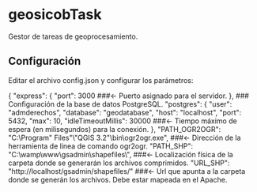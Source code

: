# geosicobTask
Gestor de tareas de geoprocesamiento.
## Configuración
Editar el archivo config.json y configurar los parámetros:

{ 
	"express": { 
		"port": 3000 ###<- Puerto asignado para el servidor.
	}, 
    ### Configuración de la base de datos PostgreSQL.
	"postgres": { 
  	"user": "admderechos",
  	"database": "geodatabase", 
  	"host": "localhost",
  	"port": 5432,
  	"max": 10,
  	"idleTimeoutMillis": 30000 ###<- Tiempo máximo de espera (en milisegundos) para la conexión.
  },
	"PATH_OGR2OGR": "C:\\Program\" Files\"\\\"QGIS 3.2\"\\bin\\ogr2ogr.exe", ###<- Dirección de la herramienta de linea de comando ogr2ogr.
	"PATH_SHP": "C:\\wamp\\www\\gsadmin\\shapefiles\\", ###<- Localización física de la carpeta donde se generarán los archivos comprimidos.
	"URL_SHP": "http://localhost/gsadmin/shapefiles/" ###<- Url que apunta a la carpeta donde se generán los archivos. Debe estar mapeada en el Apache.